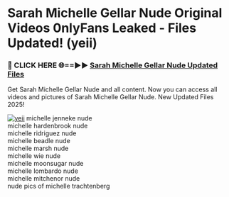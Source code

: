 # Sarah Michelle Gellar Nude Original Videos 0nlyFans Leaked - Files Updated! (yeii)

<h3>🔴 CLICK HERE 🌐==►► <a href="https://tinyurl.com/yc6ubb5a" rel="nofollow">Sarah Michelle Gellar Nude Updated Files</a></h3>

Get Sarah Michelle Gellar Nude and all content. Now you can access all videos and pictures of Sarah Michelle Gellar Nude. New Updated Files 2025!

[![yeii](https://i.imgur.com/7eu0CRL.gif)](https://tinyurl.com/yc6ubb5a)
michelle jenneke nude<br>
michelle hardenbrook nude<br>
michelle ridriguez nude<br>
michelle beadle nude<br>
michelle marsh nude<br>
michelle wie nude<br>
michelle moonsugar nude<br>
michelle lombardo nude<br>
michelle mitchenor nude<br>
nude pics of michelle trachtenberg